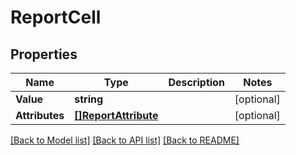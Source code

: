 # ReportCell

## Properties

Name | Type | Description | Notes
------------ | ------------- | ------------- | -------------
**Value** | **string** |  | [optional] 
**Attributes** | [**[]ReportAttribute**](ReportAttribute.md) |  | [optional] 

[[Back to Model list]](../README.md#documentation-for-models) [[Back to API list]](../README.md#documentation-for-api-endpoints) [[Back to README]](../README.md)



